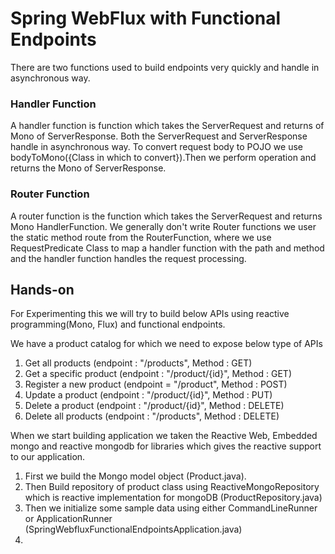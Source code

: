 # Spring WebFlux with Functional Endpoints
There are two functions used to build endpoints very quickly and handle in asynchronous way.

### Handler Function
A handler function is function which takes the ServerRequest and returns of Mono of ServerResponse. Both the ServerRequest and ServerResponse 
handle in asynchronous way. To convert request body to POJO we use bodyToMono({Class in which to convert}).Then we perform operation and returns 
the Mono of ServerResponse.


### Router Function
A router function is the function which takes the ServerRequest and returns Mono HandlerFunction. We generally don't write Router functions 
we user the static method route from the RouterFunction, where we use RequestPredicate Class to map a handler function with the path and method 
and the handler function handles the request processing.

## Hands-on
For Experimenting this we will try to build below APIs using reactive programming(Mono, Flux) and functional endpoints.

We have a product catalog for which we need to expose below type of APIs
1. Get all products (endpoint : "/products", Method : GET)
2. Get a specific product (endpoint : "/product/{id}", Method : GET)
3. Register a new product (endpoint = "/product", Method : POST)
4. Update a product (endpoint : "/product/{id}", Method : PUT)
5. Delete a product (endpoint : "/product/{id}", Method : DELETE)
6. Delete all products (endpoint : "/products", Method : DELETE)

When we start building application we taken the Reactive Web, Embedded mongo and reactive mongodb
for libraries which gives the reactive support to our application.

1. First we build the Mongo model object (Product.java).
2. Then Build repository of product class using ReactiveMongoRepository which is reactive implementation for mongoDB (ProductRepository.java)
3. Then we initialize some sample data using either CommandLineRunner or ApplicationRunner (SpringWebfluxFunctionalEndpointsApplication.java)
4. 
